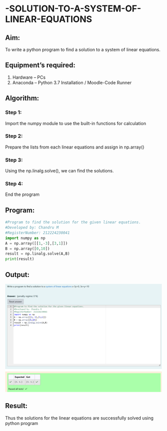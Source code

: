 # -SOLUTION-TO-A-SYSTEM-OF-LINEAR-EQUATIONS
## Aim:
To write a python program to find a solution to a system of linear equations.
## Equipment’s required:
1. 	Hardware – PCs
2. 	Anaconda – Python 3.7 Installation / Moodle-Code Runner
## Algorithm:
### Step 1: 
Import the numpy module to use the built-in functions for calculation
### Step 2: 
Prepare the lists from each linear equations and assign in np.array()
### Step 3: 
Using the np.linalg.solve(), we can find the solutions.
### Step 4: 
End the program

## Program:

```python
#Program to find the solution for the given linear equations.
#Developed by: Chandru M
#RegisterNumber: 212224230041
import numpy as np
A = np.array([[1,-3],[3,1]])
B = np.array([0,10])
result = np.linalg.solve(A,B)
print(result)
```

## Output:

![alt text](<Screenshot 2025-03-13 134559.png>)

## Result: 
Thus the solutions for the linear equations are successfully solved using python program

